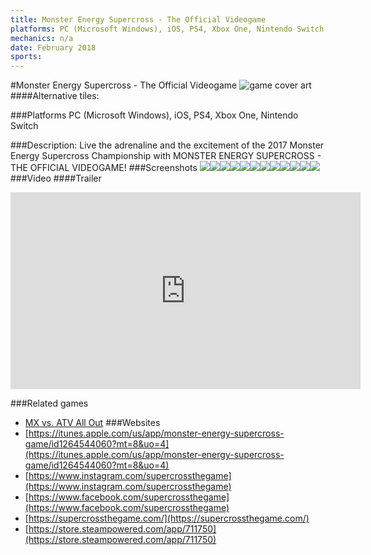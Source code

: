 ```yaml
---
title: Monster Energy Supercross - The Official Videogame
platforms: PC (Microsoft Windows), iOS, PS4, Xbox One, Nintendo Switch
mechanics: n/a
date: February 2018
sports: 
---
```

#Monster Energy Supercross - The Official Videogame
![game cover art](//images.igdb.com/igdb/image/upload/t_cover_big/xr8ffbrddqkninrgxym0.jpg "Logo Title Text 1")
####Alternative tiles:

###Platforms
PC (Microsoft Windows), iOS, PS4, Xbox One, Nintendo Switch

###Description:
Live the adrenaline and the excitement of the 2017 Monster Energy Supercross Championship with MONSTER ENERGY SUPERCROSS - THE OFFICIAL VIDEOGAME!
###Screenshots
<a target="_blank" href="//images.igdb.com/igdb/image/upload/t_cover_big/erqfqnexseqvg0kbwoaj.jpg"><img src="//images.igdb.com/igdb/image/upload/t_thumb/erqfqnexseqvg0kbwoaj.jpg"/></a><a target="_blank" href="//images.igdb.com/igdb/image/upload/t_cover_big/nsqjjxvnlzdlymp7me51.jpg"><img src="//images.igdb.com/igdb/image/upload/t_thumb/nsqjjxvnlzdlymp7me51.jpg"/></a><a target="_blank" href="//images.igdb.com/igdb/image/upload/t_cover_big/rcop2tyubznbilgoxdpi.jpg"><img src="//images.igdb.com/igdb/image/upload/t_thumb/rcop2tyubznbilgoxdpi.jpg"/></a><a target="_blank" href="//images.igdb.com/igdb/image/upload/t_cover_big/iolsgfj7qufskgoolrml.jpg"><img src="//images.igdb.com/igdb/image/upload/t_thumb/iolsgfj7qufskgoolrml.jpg"/></a><a target="_blank" href="//images.igdb.com/igdb/image/upload/t_cover_big/zkjm98ziyknkdkruzsqa.jpg"><img src="//images.igdb.com/igdb/image/upload/t_thumb/zkjm98ziyknkdkruzsqa.jpg"/></a><a target="_blank" href="//images.igdb.com/igdb/image/upload/t_cover_big/vx4lkjo9vcdxqeoy6z75.jpg"><img src="//images.igdb.com/igdb/image/upload/t_thumb/vx4lkjo9vcdxqeoy6z75.jpg"/></a><a target="_blank" href="//images.igdb.com/igdb/image/upload/t_cover_big/mjrzpnw02on34ffnnnrf.jpg"><img src="//images.igdb.com/igdb/image/upload/t_thumb/mjrzpnw02on34ffnnnrf.jpg"/></a><a target="_blank" href="//images.igdb.com/igdb/image/upload/t_cover_big/ot5ajpdwjgy3bh2kd9av.jpg"><img src="//images.igdb.com/igdb/image/upload/t_thumb/ot5ajpdwjgy3bh2kd9av.jpg"/></a><a target="_blank" href="//images.igdb.com/igdb/image/upload/t_cover_big/dtq8hh1cc0hggi2blh0n.jpg"><img src="//images.igdb.com/igdb/image/upload/t_thumb/dtq8hh1cc0hggi2blh0n.jpg"/></a><a target="_blank" href="//images.igdb.com/igdb/image/upload/t_cover_big/axaxvp4rty52goitpoau.jpg"><img src="//images.igdb.com/igdb/image/upload/t_thumb/axaxvp4rty52goitpoau.jpg"/></a><a target="_blank" href="//images.igdb.com/igdb/image/upload/t_cover_big/eiwqwumnmzc4yjzdcw3o.jpg"><img src="//images.igdb.com/igdb/image/upload/t_thumb/eiwqwumnmzc4yjzdcw3o.jpg"/></a><a target="_blank" href="//images.igdb.com/igdb/image/upload/t_cover_big/sbtefsqvpxoe0wosmypa.jpg"><img src="//images.igdb.com/igdb/image/upload/t_thumb/sbtefsqvpxoe0wosmypa.jpg"/></a>
###Video
####Trailer

<iframe width="560" height="315" src="https://www.youtube.com/embed/_lFtUPmlw4E" frameborder="0" allowfullscreen></iframe>

###Related games
* [MX vs. ATV All Out](/games/mx-vs-atv-all-out-67625/)
###Websites
* [https://itunes.apple.com/us/app/monster-energy-supercross-game/id1264544060?mt=8&uo=4](https://itunes.apple.com/us/app/monster-energy-supercross-game/id1264544060?mt=8&uo=4)
* [https://www.instagram.com/supercrossthegame](https://www.instagram.com/supercrossthegame)
* [https://www.facebook.com/supercrossthegame](https://www.facebook.com/supercrossthegame)
* [https://supercrossthegame.com/](https://supercrossthegame.com/)
* [https://store.steampowered.com/app/711750](https://store.steampowered.com/app/711750)
